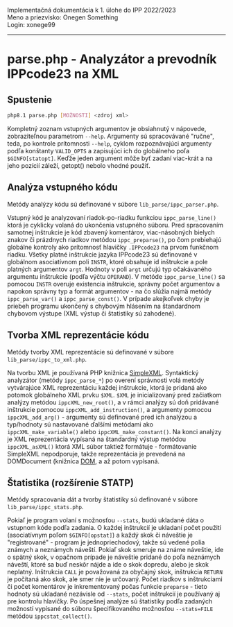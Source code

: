 Implementačná dokumentácia k 1. úlohe do IPP 2022/2023 \
Meno a priezvisko: Onegen Something \
Login: xonege99

------------------------------------------------------

# parse.php - Analyzátor a prevodník IPPcode23 na XML #

## Spustenie ##

```bash
php8.1 parse.php [MOŽNOSTI] <zdroj xml>
```

Kompletný zoznam vstupných argumentov je obsiahnutý v nápovede, zobraziteľnou parametrom `--help`. Argumenty sú spracovávané "ručne", teda, po kontrole prítomnosti `--help`, cyklom rozpoznávajúci argumenty podľa konštanty `VALID_OPTS` a zapisujúci ich do globálneho poľa `$GINFO[statopt]`. Keďže jeden argument môže byť zadaní viac-krát a na jeho pozícií záleží, getopt() nebolo vhodné použiť.

## Analýza vstupného kódu ##

Metódy analýzy kódu sú definované v súbore `lib_parse/ippc_parser.php`.

Vstupný kód je analyzovaní riadok-po-riadku funkciou `ippc_parse_line()` ktorá je cyklicky volaná do ukončenia vstupného súboru. Pred spracovaním samotnej inštrukcie je kód zbavený komentárov, viac-násobných bielych znakov či prázdnych riadkov metódou `ippc_preparse()`, po čom prebiehajú globálne kontroly ako prítomnosť hlavičky `.IPPcode23` na prvom funkčnom riadku.
Všetky platné inštrukcie jazyka IPPcode23 sú definované v globálnom asociatívnom poli `INSTR`, ktoré obsahuje id inštrukcie a pole platných argumentov `argt`. Hodnoty v poli `argt` určujú typ očakávaného argumentu inštrukcie (podľa výčtu `OPERAND`). V metóde `ippc_parse_line()` sa pomocou `INSTR` overuje existencia inštrukcie, správny počet argumentov a napokon správny typ a formát argumentov - na čo slúžia najmä metódy `ippc_parse_var()` a `ippc_parse_const()`. V prípade akejkoľvek chyby je priebeh programu ukončený s chybovým hlásením na štandardnom chybovom výstupe (XML výstup či štatistiky sú zahodené).

## Tvorba XML reprezentácie kódu ##

Metódy tvorby XML reprezentácie sú definované v súbore `lib_parse/ippc_to_xml.php`.

Na tvorbu XML je používaná PHP knižnica [SimpleXML](https://www.php.net/manual/en/book.simplexml.php). Syntaktický analyzátor (metódy `ippc_parse_*`) po overení správnosti volá metódy vytvárajúce XML reprezentáciu každej inštrukcie, ktorá je pridaná ako potomok globálneho XML prvku `$XML`. `$XML` je inicializovaný pred začiatkom analýzy metódou `ippcXML_new_root()`, a v rámci analýzy sú doň pridávané inštrukcie pomocou `ippcXML_add_instruction()`, a argumenty pomocou `ippcXML_add_arg()` - argumenty sú definované pred ich analýzou a typ/hodnoty sú nastavované ďalšími metódami ako `ippcXML_make_variable()` alebo `ippcXML_make_constant()`. Na konci analýzy je XML reprezentácia vypísaná na štandardný výstup metódou `ippcXML_asXML()` ktorá XML súbor taktiež formátuje - formátovanie SimpleXML nepodporuje, takže reprezentácia je prevedená na DOMDocument (knižnica [DOM](https://www.php.net/manual/en/book.dom.php), a až potom vypísaná.

## Štatistika (rozšírenie STATP) ##

Metódy spracovania dát a tvorby štatistiky sú definované v súbore `lib_parse/ippc_stats.php`.

Pokiaľ je program volaní s možnosťou `--stats`, budú ukladané dáta o vstupnom kóde podľa zadania. O každej inštrukcií je ukladaní počet použití (asociatívnym poľom `$GINFO[opstat]`) a každý skok či náveštie je "registrované" - program je jednopriechodový, takže sú vedené polia známych a neznámych náveští. Pokiaľ skok smeruje na známe náveštie, ide o spätný skok, v opačnom prípade je náveštie pridané do poľa neznámych náveští, ktoré sa buď neskôr nájde a ide o skok dopredu, alebo je skok neplatný. Inštrukcia `CALL` je považovaná za obyčajný skok, inštrukcia `RETURN` je počítaná ako skok, ale smer nie je určovaný. Počet riadkov s inštrukciami či počet komentárov je inkrementovaný počas funkcie `preparse` - tieto hodnoty sú ukladané nezávisle od `--stats`, počet inštrukcií je používaný aj pre kontrolu hlavičky. Po úspešnej analýze sú štatistiky podľa zadaných možností vypísané do súboru špecifikovaného možnosťou `--stats=FILE` metódou `ippcstat_collect()`.
